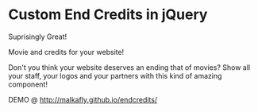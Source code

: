 Custom End Credits in jQuery
=====================
Suprisingly Great!


Movie and credits for your website!

Don't you think your website deserves an ending that  of movies? Show all your staff, your logos and your partners with this kind of amazing component!

DEMO @ http://malkafly.github.io/endcredits/

